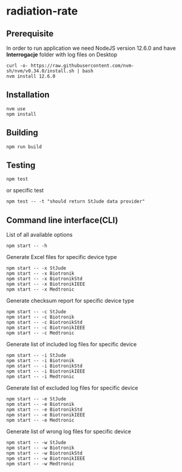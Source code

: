 # radiation-rate

## Prerequisite
In order to run application we need NodeJS version 12.6.0 and have **Interrogacje** folder with log files on Desktop

```
curl -o- https://raw.githubusercontent.com/nvm-sh/nvm/v0.34.0/install.sh | bash
nvm install 12.6.0
```
## Installation

```
nvm use
npm install
```

## Building 

```
npm run build
```

## Testing

```
npm test
```
or specific test
```
npm test -- -t "should return StJude data provider"
```

## Command line interface(CLI)

List of all available options
``` 
npm start -- -h
```

Generate Excel files for specific device type

```
npm start -- -x StJude
npm start -- -x Biotronik
npm start -- -x BiotronikStd
npm start -- -x BiotronikIEEE
npm start -- -x Medtronic
```

Generate checksum report for specific device type

```
npm start -- -c StJude
npm start -- -c Biotronik
npm start -- -c BiotronikStd
npm start -- -c BiotronikIEEE
npm start -- -c Medtronic
```

Generate list of included log files for specific device

```
npm start -- -i StJude
npm start -- -i Biotronik
npm start -- -i BiotronikStd
npm start -- -i BiotronikIEEE
npm start -- -i Medtronic
```

Generate list of excluded log files for specific device

```
npm start -- -e StJude
npm start -- -e Biotronik
npm start -- -e BiotronikStd
npm start -- -e BiotronikIEEE
npm start -- -e Medtronic
```

Generate list of wrong log files for specific device

```
npm start -- -w StJude
npm start -- -w Biotronik
npm start -- -w BiotronikStd
npm start -- -w BiotronikIEEE
npm start -- -w Medtronic
```